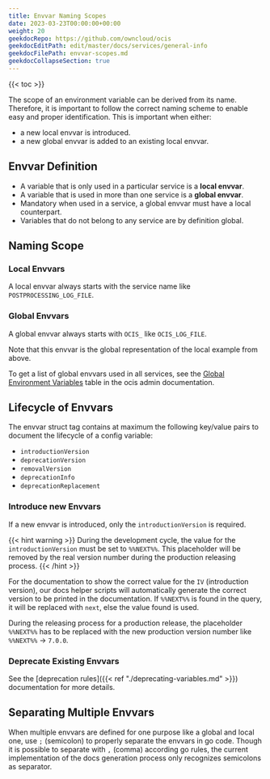 ```yaml
---
title: Envvar Naming Scopes
date: 2023-03-23T00:00:00+00:00
weight: 20
geekdocRepo: https://github.com/owncloud/ocis
geekdocEditPath: edit/master/docs/services/general-info
geekdocFilePath: envvar-scopes.md
geekdocCollapseSection: true
---
```


{{< toc >}}

The scope of an environment variable can be derived from its name. Therefore, it is important to follow the correct naming scheme to enable easy and proper identification. This is important when either:

-   a new local envvar is introduced.
-   a new global envvar is added to an existing local envvar.

## Envvar Definition

-   A variable that is only used in a particular service is a **local envvar**.
-   A variable that is used in more than one service is a **global envvar**.
-   Mandatory when used in a service, a global envvar must have a local counterpart.
-   Variables that do not belong to any service are by definition global.

## Naming Scope

### Local Envvars

A local envvar always starts with the service name like `POSTPROCESSING_LOG_FILE`.

### Global Envvars

A global envvar always starts with `OCIS_` like `OCIS_LOG_FILE`.

Note that this envvar is the global representation of the local example from above.

To get a list of global envvars used in all services, see the [Global Environment Variables](https://doc.owncloud.com/ocis/next/deployment/services/env-vars-special-scope.html#global-environment-variables) table in the ocis admin documentation.

## Lifecycle of Envvars

The envvar struct tag contains at maximum the following key/value pairs to document the lifecycle of a config variable:

* `introductionVersion`
* `deprecationVersion`
* `removalVersion`
* `deprecationInfo`
* `deprecationReplacement`

### Introduce new Envvars

If a new envvar is introduced, only the `introductionVersion` is required.

{{< hint warning >}}
During the development cycle, the value for the `introductionVersion` must be set to `%%NEXT%%`. This placeholder will be removed by the real version number during the production releasing process. 
{{< /hint >}}

For the documentation to show the correct value for the `IV` (introduction version), our docs helper scripts will automatically generate the correct version to be printed in the documentation. If `%%NEXT%%` is found in the query, it will be replaced with `next`, else the value found is used.

During the releasing process for a production release, the placeholder `%%NEXT%%` has to be replaced with the new production version number like `%%NEXT%%` → `7.0.0`.

### Deprecate Existing Envvars

See the [deprecation rules]({{< ref "./deprecating-variables.md" >}}) documentation for more details.

## Separating Multiple Envvars

When multiple envvars are defined for one purpose like a global and local one, use `;` (semicolon) to properly separate the envvars in go code. Though it is possible to separate with `,` (comma) according go rules, the current implementation of the docs generation process only recognizes semicolons as separator.
